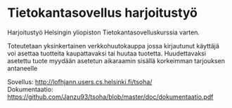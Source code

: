 # Tietokantasovellus harjoitustyö

Harjoitustyö Helsingin yliopiston Tietokantasovelluskurssia varten.

Toteutetaan yksinkertainen verkkohuutokauppa jossa kirjautunut käyttäjä voi asettaa tuotteita kaupattavaksi tai huutaa tuotetta. Huudettavaksi asetettu tuote myydään asetetun aikaraamin sisällä korkeimman tarjouksen antaneelle

Sovellus: http://lofhjann.users.cs.helsinki.fi/tsoha/ <br/>
Dokumentaatio: https://github.com/Janzu93/tsoha/blob/master/doc/dokumentaatio.pdf
